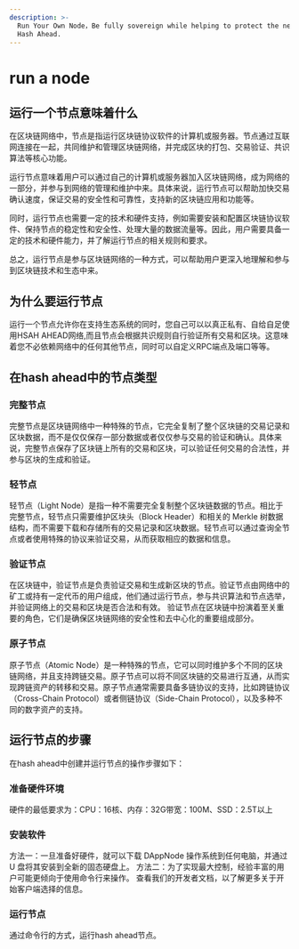 ```yaml
---
description: >-
  Run Your Own Node，Be fully sovereign while helping to protect the network. Be
  Hash Ahead.
---
```


# run a node

## 运行一个节点意味着什么

在区块链网络中，节点是指运行区块链协议软件的计算机或服务器。节点通过互联网连接在一起，共同维护和管理区块链网络，并完成区块的打包、交易验证、共识算法等核心功能。

运行节点意味着用户可以通过自己的计算机或服务器加入区块链网络，成为网络的一部分，并参与到网络的管理和维护中来。具体来说，运行节点可以帮助加快交易确认速度，保证交易的安全性和可靠性，支持新的区块链应用和功能等。

同时，运行节点也需要一定的技术和硬件支持，例如需要安装和配置区块链协议软件、保持节点的稳定性和安全性、处理大量的数据流量等。因此，用户需要具备一定的技术和硬件能力，并了解运行节点的相关规则和要求。

总之，运行节点是参与区块链网络的一种方式，可以帮助用户更深入地理解和参与到区块链技术和生态中来。

## 为什么要运行节点

运行一个节点允许你在支持生态系统的同时，您自己可以以真正私有、自给自足使用HSAH AHEAD网络,而且节点会根据共识规则自行验证所有交易和区块。这意味着您不必依赖网络中的任何其他节点，同时可以自定义RPC端点及端口等等。

## 在hash ahead中的节点类型

### 完整节点

完整节点是区块链网络中一种特殊的节点，它完全复制了整个区块链的交易记录和区块数据，而不是仅仅保存一部分数据或者仅仅参与交易的验证和确认。具体来说，完整节点保存了区块链上所有的交易和区块，可以验证任何交易的合法性，并参与区块的生成和验证。

### 轻节点

轻节点（Light Node）是指一种不需要完全复制整个区块链数据的节点。相比于完整节点，轻节点只需要维护区块头（Block Header）和相关的 Merkle 树数据结构，而不需要下载和存储所有的交易记录和区块数据。轻节点可以通过查询全节点或者使用特殊的协议来验证交易，从而获取相应的数据和信息。

### 验证节点

在区块链中，验证节点是负责验证交易和生成新区块的节点。验证节点由网络中的矿工或持有一定代币的用户组成，他们通过运行节点，参与共识算法和节点选举，并验证网络上的交易和区块是否合法和有效。 验证节点在区块链中扮演着至关重要的角色，它们是确保区块链网络的安全性和去中心化的重要组成部分。

### 原子节点

原子节点（Atomic Node）是一种特殊的节点，它可以同时维护多个不同的区块链网络，并且支持跨链交易。原子节点可以将不同区块链的交易进行互通，从而实现跨链资产的转移和交易。原子节点通常需要具备多链协议的支持，比如跨链协议（Cross-Chain Protocol）或者侧链协议（Side-Chain Protocol），以及多种不同的数字资产的支持。

## 运行节点的步骤

在hash ahead中创建并运行节点的操作步骤如下：

### 准备硬件环境

硬件的最低要求为：CPU：16核、内存：32G带宽：100M、SSD：2.5T以上

### 安装软件

方法一：一旦准备好硬件，就可以下载 DAppNode 操作系统到任何电脑，并通过 U 盘将其安装到全新的固态硬盘上。 方法二：为了实现最大控制，经验丰富的用户可能更倾向于使用命令行来操作。 查看我们的开发者文档，以了解更多关于开始客户端选择的信息。

### 运行节点

通过命令行的方式，运行hash ahead节点。
